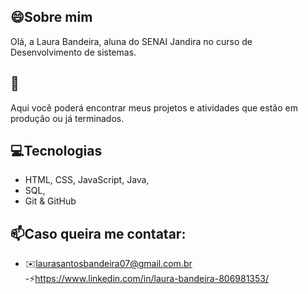 ## 😄Sobre mim

Olá, a Laura Bandeira, aluna do SENAI Jandira no curso de Desenvolvimento de sistemas.

## 🚀
Aqui você poderá encontrar meus projetos e atividades que estão em produção ou já terminados.

## 💻Tecnologias
- HTML, CSS, JavaScript, Java, 
- SQL,
- Git & GitHub

## 📫Caso queira me contatar:
- ✉️laurasantosbandeira07@gmail.com.br
-⚡https://www.linkedin.com/in/laura-bandeira-806981353/
<!--

Here are some ideas to get you started:

- 🔭 I’m currently working on ...
- 🌱 I’m currently learning ...
- 👯 I’m looking to collaborate on ...
- 🤔 I’m looking for help with ...
- 💬 Ask me about ...
- 📫 How to reach me: ...
- 😄 Pronouns: ...
- ⚡ Fun fact: ...
-->
